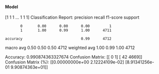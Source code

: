 #### Model
[1 1 1 ... 1 1 1]
Classification Report:
              precision    recall  f1-score   support

           0       0.00      0.00      0.00         1
           1       1.00      0.99      1.00      4711

    accuracy                           0.99      4712
   macro avg       0.50      0.50      0.50      4712
weighted avg       1.00      0.99      1.00      4712

Accuracy: 0.990874363327674
Confusion Matrix:
[[   0    1]
 [  42 4669]]
Confusion Matrix (%):
[[0.00000000e+00 2.12224109e-02]
 [8.91341256e-01 9.90874363e+01]]
